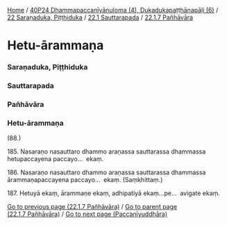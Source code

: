 
[Home](/) / [40P24 Dhammapaccanīyānuloma (4), Dukadukapaṭṭhānapāḷi (6)](../../../../40P24.md) / [22 Saraṇaduka, Piṭṭhiduka](../../../22.md) / [22.1 Sauttarapada](../../22.1.md) / [22.1.7 Pañhāvāra](../22.1.7.md)

# Hetu-ārammaṇa

### Saraṇaduka, Piṭṭhiduka

### Sauttarapada

### Pañhāvāra

### Hetu-ārammaṇa

(88.)

185\. Nasaraṇo nasauttaro dhammo araṇassa sauttarassa dhammassa hetupaccayena paccayo…  ekaṃ.

186\. Nasaraṇo nasauttaro dhammo araṇassa sauttarassa dhammassa ārammaṇapaccayena paccayo…  ekaṃ. (Saṃkhittaṃ.)

187\. Hetuyā ekaṃ, ārammaṇe ekaṃ, adhipatiyā ekaṃ…pe…  avigate ekaṃ.

[Go to previous page (22.1.7 Pañhāvāra)](../22.1.7.md) / [Go to parent page (22.1.7 Pañhāvāra)](../22.1.7.md) / [Go to next page (Paccanīyuddhāra)](Paccaniyuddhara.md)


